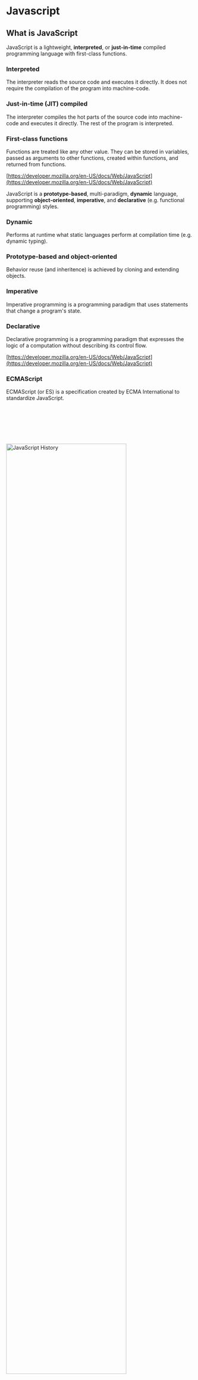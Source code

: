 # Javascript

## What is JavaScript

JavaScript is a lightweight, **interpreted**, or **just-in-time** compiled programming language with first-class functions.

### Interpreted 
The interpreter reads the source code and executes it directly.
It does not require the compilation of the program into machine-code.

### Just-in-time (JIT) compiled
The interpreter compiles the hot parts of the source code into machine-code and executes it directly.
The rest of the program is interpreted.

### First-class functions
Functions are treated like any other value.
They can be stored in variables, passed as arguments to other functions, created within functions, and returned from functions.

[https://developer.mozilla.org/en-US/docs/Web/JavaScript](https://developer.mozilla.org/en-US/docs/Web/JavaScript)

JavaScript is a **prototype-based**, multi-paradigm, **dynamic** language, supporting **object-oriented**, **imperative**, and **declarative** (e.g. functional programming) styles.

### Dynamic
Performs at runtime what static languages perform at compilation time (e.g. dynamic typing).

### Prototype-based and object-oriented
Behavior reuse (and inheritence) is achieved by cloning and extending objects.

### Imperative
Imperative programming is a programming paradigm that uses statements that change a program's state.

### Declarative
Declarative programming is a programming paradigm that expresses the logic of a computation without describing its control flow.

[https://developer.mozilla.org/en-US/docs/Web/JavaScript](https://developer.mozilla.org/en-US/docs/Web/JavaScript)

### ECMAScript

ECMAScript (or ES) is a specification created by ECMA International to standardize JavaScript.

<img src="assets/js_history_es6.png" alt="JavaScript History" style="width: 80%; margin-top: 100px;">


Notes:

Birth  

- 1994: Netscape Navigator is released, quickly becomes the most-used.  
- Web pages can then only be static, so Netscape added a scripting language to their navigator: a language created by newly-hired Brendan Eich, similar syntax to Java, called LiveScript in its beta, and then renamed to javascript at its release.
- Invented by Brendan Eich in 1995. He was also the cofounder of Mozilla.

Standardization

- 1996, Netscape meets with ECMA to standardize JavaScript. Happens in 1997.

Adoption

- 1999: third major release comes out, ES3. Internet Explorer is the new best explorer

Asynchronicity

- 1999: AJAX (Asynchronous Javascript and XML) arrives in JS and is quickly adopted. Essentially decouples data communication with data presentation, allowing more dynamic web pages.

JSON

- 2009: ES5 comes out, JSON becomes standard
- JSON first showed up in 2001, informally specified in 2006, and then officially standardized in 2013.

ES6: 2015

ES7: 2016

etc

### JavaScript on the server?

Not a modern idea:

- 1996: Microsoft and Netscape offered JS as a backend language.
- 1997: Rhino, a JS engine written in java.
- 2009: Ryan Dahl creates `node.js`, a JS environment for the server based on [V8](https://v8.dev/), an open source JS engine created in 2008 by Lars Bak for Chrome.
- 2018: Ryan Dahl creates Deno, a new runtime for JavaScript and TypeScript based on V8 and Rust.
- 2019: Oracle releases the first stable version of GraalVM, making JavaScript a high performance language for the JVM, later integrated in their RDBMS through MLE.

<img src="assets/logo_v8.png" style="width: 150px; float: left" />

<img src="assets/logo_nodejs.png" style="margin-left: 40px;width: 130px; float: left" />

### Client-side and Server-side Programming

Today, JavaScript is commonly used in browsers (client-side), on servers (server-side), and at the edge (cloudflare, fastly, etc.).

<img src="assets/Fetching_a_page.png" style="width: 60%; margin-top: 40px" />

### ECMAScript 6 Support

<img src="assets/js_compat_table.png" style="width: 70%" />

[https://kangax.github.io/compat-table/es6/](https://kangax.github.io/compat-table/es6/)

### Eloquent Javascript

<img src="assets/js_eloquent_javascript.jpg" style="width: 25%" />

[https://eloquentjavascript.net/](https://eloquentjavascript.net/)

### Javascript: The Good Parts

<img src="assets/javascript-good-parts.webp" style="width: 60%" />

[https://www.oreilly.com/library/view/javascript-the-good/9780596517748/](https://www.oreilly.com/library/view/javascript-the-good/9780596517748/)

## Foundations of JavaScript

### Client-side Javascript

Adding JavaScript to a Web page is as simple as adding a `script` tag to the HTML document.

```html
<script type='text/javascript'>
  console.log('Hello, World!');
  document.writeln('Hello, World!')
</script>
```

The `src` attribute is used to specify the location of the JavaScript file.

```html
<script src="script.js"></script>
```

The `type` attribute is used to specify the type of the script. The default value is `text/javascript`. The `module` value is used to load a JavaScript module (ECMAScript 6).

The `defer` attribute is used to defer the execution of the script until the page has been loaded.

The `async` attribute is used to load the script asynchronously.

### Server-side Javascript

After installing nodejs, a REPL (Read-Eval-Print-Loop) can be obtained by typing the node command:

```bash
$ node
Welcome to Node.js v12.8.0.
Type ".help" for more information.
> console.log("Hello, World!")
Hello World!
```

[https://nodejs.org/api/repl.html](https://nodejs.org/api/repl.html)

### Get to know the REPL commands

`.clear` - Reset the REPL context to an empty object and clears any multi-line expression currently being input.

`.exit` - Close the I/O stream, causing the REPL to exit.

`.help` - Show this list of special commands.

`.save` - Save the current REPL session to a file: > .save ./file/to/save.js

`.load` - Load a file into the current REPL session. > .load ./file/to/load.js

`.editor` - Enter editor mode (<ctrl>-D to finish, <ctrl>-C to cancel).

[https://nodejs.org/api/repl.html#repl_repl_commands](https://nodejs.org/api/repl.html#repl_repl_commands)

### JavaScript's Types

ECMAScript defines 7 **primitive** (Immutable) types for values:

- `Undefined`: Unique value `undefined`
- `Number`: Real or integer number (e.g. `3.14`, `42`)
- `Boolean`: `true` or `false`
- `String`: Character sequence, whose literals begin and end with single or double quotes (e.g. `"HEIG-VD"`, `'hello'`)
- `BigInt`: Arbitrary-precision integers, whose literals end with an `n` (e.g. `9007199254740992n`)
- `Symbol`: Globally unique values usable as identifiers or keys in objects (e.g. `Symbol()`, `Symbol("description")`)
- `Null`: Unique value `null`

In a dynamic language you don't specify the type when you declare a variable and the type of a variable can change.

ECMAScript also defines a special mutable type called **object** for collections of properties (objects and array).

[https://developer.mozilla.org/en-US/docs/Web/JavaScript/Data_structures#Data_types](https://developer.mozilla.org/en-US/docs/Web/JavaScript/Data_structures#Data_types)

Notes:

The `Symbol` data type is special.

Calling `Symbol("description")` creates a symbol
value with description `"description"`.  That value
is guaranteed to be unique in the entire execution
context (hence even across different libraries or
modules). Therefore, two calls to `Symbol("desc")`
will return two different values.

It can be used anywhere an identifier or a key is
expected, so for example an object `car` (see next
chapter) could have a property whose index is
`Symbol("model")`, rather than simply
`"model"`. This would ensure that this property does
not get overridden by mistake by an inheritting
class (see next chapter on OOP), for example.

### Objects

An object in JavaScript is a mutable unordered
collection of properties, each being

- A property key (either a string or a symbol)
- A value (any ECMAScript language value)

The syntax for creating an object is as follows.

```js
let car = {
    make: "Ford",
    model: "Mustang",
    year: 1969
}
```

Properties of an object can be accessed through the
**dot notation**, or the **bracket notation**.

```js
car.model = "Mustang";
car["model"] = "Mustang";
```

We will learn more about objects (and
object-oriented programming in JS) in the next
chapter.

### Arrays

Arrays are a globally defined, resizable, list-like object. **They can contain a mix of different
data types.**

```js
let fruits = ['Apple', 'Banana', 'Pear'];
```

Accessing items of a list can be done with square
brackets. Items are zero-indexed. The `length`
property returns the array's length

```js
let fruit = fruits[0];
let l = fruits.length;
```

Various useful methods exist on arrays for modifying them.
```js
fruits.push("mango", "papaya"); // Appends new items
fruits.pop(); // Removes and returns the last item
fruits.reverse(); // Reverses the items' order
fruits.splice(2, 1, 'Orange'); // Replaces 1 elemnt at position 2 with 'Orange'
fruits.splice(1, 0, 'Peach'); // Inserts 'Peach' at index 1
```

We will learn more about arrays in the next chapter about Object-Oriented JavaScript.

### typeof Operator

The `typeof` operator is useful for determining the type of a variable or a value.

The operand can be of any type:
- If the operand is a primitive value, `typeof` returns a string indicating the type of the primitive value.
- If the operand is an object, `typeof` returns `"object"`.

```js
console.log(typeof 1);  // number
console.log(typeof {}); // object

// what about typeof null? ;)
console.log(typeof null);
// and typeof Array? ;)
console.log(typeof [1, 2, 3]);
```

Notes:

Note that `typeof null` returns `"object"`. This
could be considered a bug of the `typeof` operator,
as we have seen that `null` is theoretically of type
`Null`.

Note also that an Array falls in the category of
objects.

Regarding Array, we have seen that arrays are actually objects under the hood. See OOP chapter to understand why in detail.

### Arithmetic Operators

An arithmetic operator takes numerical values (either literals or variables) as their operands and returns a single numerical value.

```js
1 + 1; // addition
1 - 1; // subtraction
1 / 1; // division
1 * 1; // multiplication
1 % 1; // modulo
1 ** 1; // exponentiation
```

[https://developer.mozilla.org/en-US/docs/Web/JavaScript/Guide/Expressions_and_Operators](https://developer.mozilla.org/en-US/docs/Web/JavaScript/Guide/Expressions_and_Operators)

### String Operators

The concatenation operator (+) concatenates two string values together, returning another string that is the union of the two operand strings.

```js
"con" + "cat" + "e" + "nate";
```

In practice, prefer template literals to concatenation.

```js
`PI = ${Math.PI}`; // template literals
```

[https://developer.mozilla.org/en-US/docs/Web/JavaScript/Reference/Template_literals](https://developer.mozilla.org/en-US/docs/Web/JavaScript/Reference/Template_literals)

### Assignment Operators

An assignment operator assigns a value to its left operand based on the value of its right operand.

```js
let a = 1; 

// arithmetic assignments
a += 1; // addition
a -= 1; // subtraction
a *= 1; // multiplication
a /= 1; // division
a %= 1; // modulo
a **= 1; // exponentiation
```

JavaScript also has increment and decrement unary operators
```js
a++; // increments and returns value before incrementing
++a; // increments and returns result of incrementing
a--; // decrements and returns value before decrementing
--a; // decrements and returns result of decrementing
```

[https://developer.mozilla.org/en-US/docs/Web/JavaScript/Guide/Expressions_and_Operators](https://developer.mozilla.org/en-US/docs/Web/JavaScript/Guide/Expressions_and_Operators)

### Destructuring Assignment

The destructuring assignment syntax is a JavaScript expression that makes it possible to unpack values from arrays, or properties from objects, into distinct variables.

```js
var [a, b] = [1, 2];
console.log(a); // 1
console.log(b); // 2

var [a, b, ...rest] = [1, 2, 3, 4, 5];
console.log(a); // 1
console.log(b); // 2
console.log(rest); // [3, 4, 5]

var {a, b} = {a: 1, b: 2};
console.log(a); // 1
console.log(b); // 2

var {a, b, ...rest} = {a: 1, b: 2, c: 3, d: 4};
console.log(a); // 1
console.log(b); // 2
console.log(rest); // {c: 3, d: 4}
```

[https://developer.mozilla.org/en-US/docs/Web/JavaScript/Reference/Operators/Destructuring_assignment](https://developer.mozilla.org/en-US/docs/Web/JavaScript/Reference/Operators/Destructuring_assignment)

### Logical and Ternary Operators

Logical expressions are evaluated from left to
right. JavaScript allows "short-circuit" evaluation.

```js
!true          // false
true && false  // false
true || false  // true
true ? a : b   // a
```

[https://developer.mozilla.org/en-US/docs/Web/JavaScript/Guide/Expressions_and_Operators](https://developer.mozilla.org/en-US/docs/Web/JavaScript/Guide/Expressions_and_Operators)

Notes:

Short-circuit evaluation allows JavaScript to bypass
evaluation of the second term of a logical operation
if the first one suffices to determine the result of
the operation. This can happen in two cases:

- `a && b` : `b` will *not* be evaluated if `a` is **`false`**, since the result will be **`false`** regardless of `b`.
- `a || b` : `b` will *not* be evaluated if `a` is **`true`**, since the result will be **`true`** regardless of `b`.

### Optional chaining (?.)

The optional chaining operator (?.) permits reading the value of a property located deep within a chain of connected objects without having to expressly validate that each reference in the chain is valid.

```js
const adventurer = {
    name: 'Alice',
    cat: {
        name: 'Dinah'
    }
};
  
console.log(adventurer.dog?.name); // expected output: undefined
```

In this example, if we had omitted the `?` symbol, it would have failed with a `TypeError: adventurer.dog is undefined`.
    
Introduced with ECMA2020.

[https://developer.mozilla.org/en-US/docs/Web/JavaScript/Reference/Operators/Optional_chaining](https://developer.mozilla.org/en-US/docs/Web/JavaScript/Reference/Operators/Optional_chaining)
        
### Comparison Operators

Comparison operators return a logical value based on whether the comparison is true. 

```js
1 == 1;
1 != 2;
1 < 2;
2 > 1;
1 <= 1;
1 >= 1;
```

**Automatic type conversion** is performed when comparing values of different types.
It is at the root of many issues when using comparison operators.

```js
"1" == 1 // true (!!!)
false == 0 // true
8 * null // 0
```

**Strict equality** compares both the type and the value.
It is recommended to use strict equality (===) and strict inequality (!==) operators.

```js
  "1" === 1 // false
  "1" !== 1 // true
```

[https://developer.mozilla.org/en-US/docs/Web/JavaScript/Guide/Expressions_and_Operators](https://developer.mozilla.org/en-US/docs/Web/JavaScript/Guide/Expressions_and_Operators)

### Variable declaration statements

The `var` statement declares a **non-block-scoped** variable, optionally initializing it to a value. Its scope is its current execution context, i.e. either the enclosing function or, if outside any function, global. It can be **re-declared**.

```js
var x = 1;
if (true) { var x = 2; } // same variable
console.log(x); // 2
```

The `let` statement declares a **block-scoped** local variable, optionally initializing it to a value. Its scope is the block in which it is declared.

```js
let x = 1;
{ let x = 2; } // different variable
console.log(x); // 1
```

The `const` statement declares a **block-scoped** constant. The value of a constant cannot change through re-assignment, and it can't be redeclared.

```js
const x = 1;
x = 2; // TypeError: Assignment to constant variable.
```

A single statement can define multiple variables or constants: `let one = 1, two = 2;`.

Notes:

The differences between `var` and `let` are important.

### Scope

- The scope of a `var` is its enclosing function, or global. This means a `var` declared in an `if` block will still exist outside that block.
- The scope of a `let` is its enclosing **block**, meaning a `let` variable declared in an `if` block will no longer exist otside that block.

### Re-declaration

A `var` can be re-declared, in which case the previous declaration is overridden. On the other hand, trying to re-declare a `let` variable will result in an error.

### Conditional Execution

In JavaScript, conditional execution is controlled by the `if` statement.

```js
let num = prompt("Enter a number");
if (num > 0) {
    alert(`${num} is positive`);
} else if (num < 0) {
    alert(`${num} is negative`);
} else {
    alert(`${num} is zero`);
}
```

### Switch

Sometimes a switch looks better than an `if...elseif...else` statement.

```js
let val = prompt("Enter a letter");
switch(val) {
  case "a":
    alert("a");
    break;
  case "b":
    alert("b");
    break;
  default:
    alert("Not a or b");
    break;
}
```

### While and Do While

*while* and *do while* are used to loop until a condition is met.

```js
let num = 0;
while (num < 10) {
  console.log(num);
  num += 1;
}
```

```js
let echo = "";
do {
    echo = prompt("Echo");
    console.log(echo);
} while (echo != "stop");
```


### For Loops

The classic `for` statement is used to loop a given number of times over a block.

```js
for (let num = 0; num < 10; num++) {
    console.log(num);
}
```

The `for...in` statement iterates over the enumerable properties of an object.

```js
let obj = {a: 1, b: 2, c: 3};
for (var prop in obj) {
    console.log(prop, obj[prop]);
}
```

The `for...of` statement creates a loop iterating over iterable objects.

```js
let nums = [0, 1, 2, 3, 4, 5, 6, 7, 8 , 9];
for (let num of nums) {
    console.log(num);
}
```

Notes:

Note that you can thus use `for...in` on an array, which would iterate over the array's *properties*, rather than its *items*. Because of how arrays are implemented as objects in JavaScript, its properties are its indices, so the following code

```js
let primes = [1, 2, 3, 5, 7, 11];
for (let i in primes) {
    console.log(i);
}
```

would print `0`, `1`, `2`, `3`, `4`, and `5`, i.e. the indices of the array.

### JavaScript Break and Continue

The `break` statement terminates the current loop.

The `continue` statement terminates the execution of the current iteration and continues the execution of the loop with the next iteration.

`break` and `continue` can also be used with labelled statements, but please don't.

```js
mylabel:
for (let num = 0; num < 5; num++) {
  if (num === 5) {
    continue mylabel;
  }
  console.log(num)
}
```

[https://developer.mozilla.org/en-US/docs/Web/JavaScript/Reference/Statements/label](https://developer.mozilla.org/en-US/docs/Web/JavaScript/Reference/Statements/label)

### JavaScript Exceptions
 
In Javascript, runtime errors can be handled using the `try...catch` statement.

```js
try {
  variable; // ReferenceError: variable is not defined
} catch (error) {
  // Fails silently
}
```

Exceptions can be triggered  using `throw` and `Error`:

```js
throw new Error("AAHHARG!!!");
```

Notes:

There are two types of errors in
JavaScript: **Runtime** and **Syntax**
errors. Because Syntax errors are thrown
in the syntax checking phase, which occurs
before the corresponding block is even
entered, a try-catch block will *not*
catch a syntax error. Only runtime errors,
which are thrown when the block is being
executed, are caught by try-catch blocks.

### JavaScript Functions

A function is created with an expression that starts with the keyword `function` and can be assigned to a regular variable.
It can have parameters and may `return` a value.

#### Declaration Notation

```js
function square(x) {
  return x * x;
}
// or
var square = function(x) {
    return x * x;
}
```

#### Arrow Notation

```js
var square = x => x * x
// or
var square = (x) => {
  return x * x;
} 
```


### JavaScript Function Parameters

Function parameters can be made optional by specifying default values.

```js
var square = function(x = 2) {
  return x * x;
}
console.log(square()) // 4
console.log(square(3)) // 9
console.log(square(undefined)) // 4
```

The default value is used if
- that argument is not provided, or
- `undefined` is provided.

This means that optional parameters need not be last.

By default, the default value of a parameter is `undefined`.

### JavaScript Recursion

It is fine for a function to call itself.

```js
function factorial(n) {
  return n == 1 ? n : n * factorial(n-1); 
}
console.log(factorial(5)) // 5 * 4 * 3 * 2 * 1 = 120
```

.. as long as it does not overflow the call stack.

### JavaScript Function Scopes

**Definition**: The scope of a variable is the part of the program
(block or function) in which it exists and can be used.

- `var` variables: local to the **function body**, or **global** if not defined in a function.

- `let` or `const` variables: local to the **block** in which they are declared.

- Function parameters: local to the **function body**. <span class="detail">  They are added to the **call stack** every time a function is called and freed when the function returns. </span>

### Higher-Order Functions

Higher-order functions allow us to abstract over actions, not just values. 
For example, we can have functions that create new functions.

```js
function greaterThan(n) {
    return m => m > n;
}
let greaterThan10 = greaterThan(10);
console.log(greaterThan10(11)); // true
```

[https://eloquentjavascript.net/05_higher_order.html](https://eloquentjavascript.net/05_higher_order.html)

### JavaScript Closure

A closure is the combination of a function and the local scope within which that function was declared.

```js
function wrap(value) {
  let v = value;
  return () => v;
}
console.log(wrap(1)()); // 1
```

Try to implement a counter using a closure?

Notes:

<div class="spoiler">

```js
function getCounter() {
  let count = 0;
  return () => count++;
}
let c = getCounter();
console.log(c()); // 0
console.log(c()); // 1
```
    
</div>

## Regular Expressions

### Regular Expressions

Regular expressions are patterns used to **match** and **extract** character combinations in strings. 

It is useful for validating inputs, parsing files, extracting information from free text.

For instance, given the format for [registration plates](https://fr.wikipedia.org/wiki/Plaque_d%27immatriculation_suisse
) in Switzerland: 
- Validate that the given string is a valid registration plate
- Extract all the registration plates listed in a unstructured text 

[https://developer.mozilla.org/en-US/docs/Web/JavaScript/Guide/Regular_Expressions](https://developer.mozilla.org/en-US/docs/Web/JavaScript/Guide/Regular_Expressions)

### Building Regular Expressions

The following notations can be used to define a
regular expression in Javascript. The description of
the regular expression must be surrounded by "`/`"
symbols.

```js
const re1 = /ab+c/;
const re2 = new RegExp(/ab+c/);
```

A regular expression is usually built with the following constructs:

- **Character Classes** (`.`, `\s`, `\d`, ...) that distinguish types of chararters (resp. any, whitespace or digit)
- **Character sets** (`[A-Z]`, `[a-z]`, `[0-9]`, `[abc]`, ...) that match any of the enclosed characters (resp. uppercase letters, lowercase letters, digits, and any of `a`, `b` or `c`)
- **Either operator** (`x|y`) that match either the left or right handside values
- **Quantifiers** (`*`, `+`, `?`, `{n}`, `{n,m}`) that indicate the number of times an expression matches
- **Boundaries** (`^`, `$`) that indicate the beginnings and endings of lines and words
- **Groups** (`()`, `(?<name>)`, `(?:)`) that extracts and remember (or not) information from the input 
- **Assertions** (`x(?=y)`) that helps at defining conditional expressions

[https://developer.mozilla.org/en-US/docs/Web/JavaScript/Guide/Regular_Expressions](https://developer.mozilla.org/en-US/docs/Web/JavaScript/Guide/Regular_Expressions)

### Fun with Flags

Regular expressions have optional flags that allow for functionality like global and case insensitive searching.

```js
const re1 = /ab+c/; // no flag
const re2 = /ab+c/g; // global search
const re3 = /ab+c/i; // case-insensitive search
const re4 = /ab+c/m; // multi-line search

const re5 = /ab+c/gi // global case-insensitive search
```

[https://developer.mozilla.org/en-US/docs/Web/JavaScript/Guide/Regular_Expressions](https://developer.mozilla.org/en-US/docs/Web/JavaScript/Guide/Regular_Expressions)

Notes:

- A *global* regular expression is intended to be tested against all possible matches in a string, as opposed to consider the first match sufficient.
- A *multiline* regular expression is intended to be tested on a string with multiple lines. In particular, it indicates that the special `^` an `$` symbols match the beginning and end of lines, rather than of the entire string.

Other flags exist, such as `s` to allow the `.` symbol to match newline characters or `u` to treat the pattern as a sequence of unicode code points. See [here](https://developer.mozilla.org/en-US/docs/Web/JavaScript/Guide/Regular_Expressions#advanced_searching_with_flags) for a full list.

### Executing Regular Expressions

The following notations can be used to execute regular expressions.

```js
const re = /ab+c/;

console.log(re.test("ac")); // false
console.log(re.test("abc")); // true
console.log(re.test("abbc")); // true
console.log(re.test("abbbc")); // true

console.log(re.exec("ac")); // null
console.log(re.exec("abbc")); // ['abbc', index: 0, input: 'abbc', groups: undefined]

console.log(JSON.stringify([..."ac abc abbc abbbc".matchAll(/ab+c/g)])); 
// [["abc"],["abbc"],["abbbc"]];
```

In addition to `matchAll`, a string comes with the `match`, `replace`, `search` and `split` methods.

[https://developer.mozilla.org/en-US/docs/Web/JavaScript/Guide/Regular_Expressions](https://developer.mozilla.org/en-US/docs/Web/JavaScript/Guide/Regular_Expressions)

### Hands-on with Regular Expressions

- Get comfortable with regexes on [https://regexone.com/](https://regexone.com/).

- Write a regular expression that extracts the canton and the number of a Swiss registration plates.

- Write a regular expression that extracts a list of Swiss registration plates from a free text.

[https://regexr.com](https://regexr.com)

[https://regex101.com/](https://regex101.com/)

Notes:

<div class="spoiler">

```js
let plate = "BE.1234"
// extract canton and number
let re = /([A-Z]{2})\.?([0-9]{1,6})/;
let [_, canton, number] = plate.match(re);
```
    
```js
// Text containing swiss license plates
let text = getText()
// extract all license plates
let re = /[A-Z]{2}\.?[0-9]{1,6}/g;
let plates = [...text.matchAll(re)];
```
